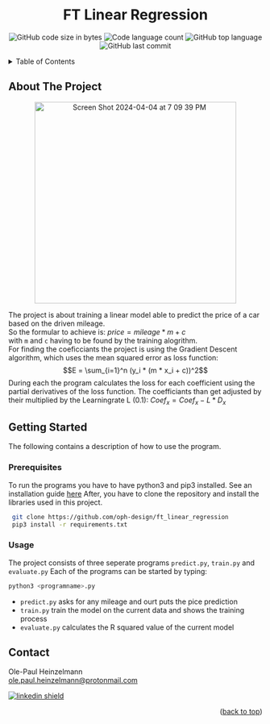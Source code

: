 <a name="readme-top"></a>




<h1 align="center">FT Linear Regression</h1>
<p align="center">
	<img alt="GitHub code size in bytes" src="https://img.shields.io/github/languages/code-size/oph-design/fract-ol?color=lightblue" />
	<img alt="Code language count" src="https://img.shields.io/github/languages/count/oph-design/fract-ol?color=yellow" />
	<img alt="GitHub top language" src="https://img.shields.io/github/languages/top/oph-design/fract-ol?color=blue" />
	<img alt="GitHub last commit" src="https://img.shields.io/github/created-at/oph-design/fract-ol?color=green" />
</p>



<!-- TABLE OF CONTENTS -->
<details>
  <summary>Table of Contents</summary>
  <ol>
    <li>
      <a href="#about-the-project">About The Project</a>
    </li>
    <li>
      <a href="#getting-started">Getting Started</a>
      <ul>
        <li><a href="#prerequisites">Prerequisites</a></li>
        <li><a href="#usage">Usage</a></li>
      </ul>
    </li>
    <li><a href="#contact">Contact</a></li>
  </ol>
</details>



<!-- ABOUT THE PROJECT -->
## About The Project

<p align="center">
<img width="400" alt="Screen Shot 2024-04-04 at 7 09 39 PM" src="https://github.com/oph-design/ft_linear_regression/assets/115570424/0c62f155-91fa-403d-a475-da216cfd2dcf">
</p>

The project is about training a linear model able to predict the price of a car based on the driven mileage.
</br> So the formular to achieve is:
$`price = mileage * m + c`$ </br>
with `m` and `c` having to be found by the training alogrithm. </br> For finding the coeficciants the project is using the Gradient Descent algorithm,
which uses the mean squared error as loss function: </br> $$E = \sum_{i=1}^n (y_i * (m * x_i + c))^2$$
During each the program calculates the loss for each coefficient using the partial derivatives of the loss function.
The coefficiants than get adjusted by their multiplied by the Learningrate L (0.1): $`Coef_x = Coef_x - L * D_x `$ </br>


<!-- GETTING STARTED -->
## Getting Started

The following contains a description of how to use the program.

### Prerequisites

To run the programs you have to have python3 and pip3 installed. See an installation guide <a href="https://kinsta.com/knowledgebase/install-python/">here</a>
After, you have to clone the repository and install the libraries used in this project.
  ```sh
   git clone https://github.com/oph-design/ft_linear_regression
   pip3 install -r requirements.txt
  ```


<!-- USAGE EXAMPLES -->
### Usage

The project consists of three seperate programs `predict.py`, `train.py` and `evaluate.py`
Each of the programs can be started by typing:
   ```sh
   python3 <programname>.py
   ```
* `predict.py` asks for any mileage and ourt puts the pice prediction
* `train.py` train the model on the current data and shows the training process
* `evaluate.py` calculates the R squared value of the current model


## Contact

Ole-Paul Heinzelmann</br>
ole.paul.heinzelmann@protonmail.com </br>
<p></p>
<a href="https://www.linkedin.com/in/ole-paul-heinzelmann-a08304258/">
<img alt="linkedin shield" src="https://img.shields.io/badge/-LinkedIn-black.svg?style=for-the-badge&logo=linkedin&colorB=555" />
</a></br> 

<p align="right">(<a href="#readme-top">back to top</a>)</p>
